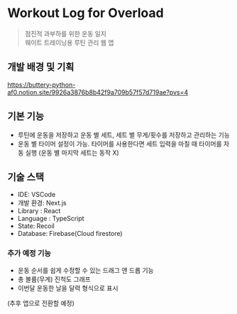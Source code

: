 # Workout Log for Overload
> 점진적 과부하를 위한 운동 일지  
> 웨이트 트레이닝용 루틴 관리 웹 앱

## 개발 배경 및 기획
https://buttery-python-af0.notion.site/9926a3876b8b42f9a709b57f57d719ae?pvs=4

## 기본 기능 
- 루틴에 운동을 저장하고 운동 별 세트, 세트 별 무게/횟수를 저장하고 관리하는 기능
- 운동 별 타이머 설정이 가능. 타이머를 사용한다면 세트 입력을 마칠 때 타이머를 자동 실행 (운동 별 마지막 세트는 동작 X)

## 기술 스택
- IDE: VSCode
- 개발 환경: Next.js
- Library : React
- Language : TypeScript
- State: Recoil
- Database: Firebase(Cloud firestore)

### 추가 예정 기능
- 운동 순서를 쉽게 수정할 수 있는 드래그 앤 드롭 기능
- 총 볼륨(무게) 진척도 그래프
- 이번달 운동한 날을 달력 형식으로 표시

(추후 앱으로 전환할 예정)
